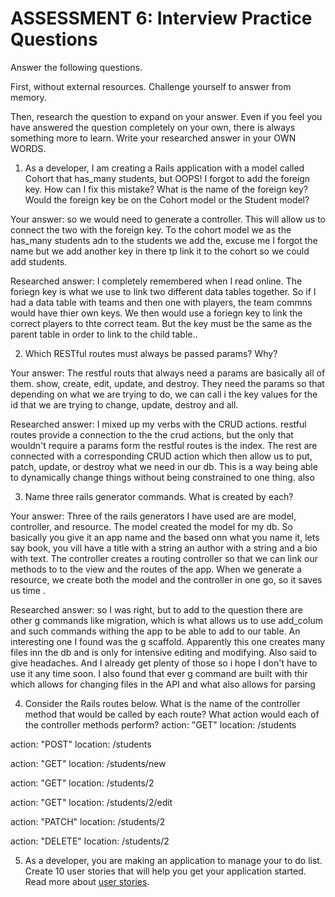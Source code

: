 # ASSESSMENT 6: Interview Practice Questions
Answer the following questions.

First, without external resources. Challenge yourself to answer from memory.

Then, research the question to expand on your answer. Even if you feel you have answered the question completely on your own, there is always something more to learn. Write your researched answer in your OWN WORDS.

1. As a developer, I am creating a Rails application with a model called Cohort that has_many students, but OOPS! I forgot to add the foreign key. How can I fix this mistake? What is the name of the foreign key? Would the foreign key be on the Cohort model or the Student model?

  Your answer: so we would need to generate a controller. This will allow us to connect the two with the foreign key. To the cohort model we as the has_many students adn to the students we add the, excuse me I forgot the name but we add another key in there tp link it to the cohort so we could add students.

  Researched answer: I completely remembered when I read online. The foriegn key is what we use to link two different data tables together. So if I had a data table with teams and then one with players, the team commns would have thier own keys. We then would use a foriegn key to link the correct players to thte correct team. But the key must be the same as the parent table in order to link to the child table..



2. Which RESTful routes must always be passed params? Why?

  Your answer: The restful routs that always need a params are basically all of them. show, create, edit, update, and destroy. They need the params so that depending on what we are trying to do, we can call i the key values for the id that we are trying to change, update, destroy and all.

  Researched answer: I mixed up my verbs with the CRUD  actions. restful routes provide a connection to the the crud actions, but the only that wouldn't require a params form the restful routes is the index. The rest are connected with a corresponding CRUD action which then allow us to put, patch, update, or destroy what we need in our db. This is a way being able to dynamically change things without being constrained to one thing.  also 



3. Name three rails generator commands. What is created by each?

  Your answer: Three of the rails generators I have used are are model, controller, and resource. The model created the model for my db. So basically you give it an app name and the based onn what you name it, lets say book, you vill have a title with a string an author with a string and a bio with text. The controller creates a routing controller so that we can link our methods to to the view and the routes of the app. When we generate a resource, we create both the model and the controller in one go, so it saves us time .

  Researched answer: so I was right, but to add to the question there are other g commands like migration, which  is what allows us to use add_colum and such commands withing the app to be able to add to our table.  An interesting one I found was the g scaffold. Apparently this one creates many files inn the db and is only for intensive editing and modifying. Also said to give headaches. And I already get plenty of those so i hope I don't have to use it any time soon. I also found that ever g command are built with thir which allows for changing files in the API and what also allows for parsing



4. Consider the Rails routes below. What is the name of the controller method that would be called by each route? What action would each of the controller methods perform? 
action: "GET"    location: /students          

action: "POST"   location: /students       

action: "GET"    location: /students/new

action: "GET"    location: /students/2  

action: "GET"    location: /students/2/edit    

action: "PATCH"  location: /students/2      

action: "DELETE" location: /students/2      



5. As a developer, you are making an application to manage your to do list. Create 10 user stories that will help you get your application started. Read more about [user stories](https://www.atlassian.com/agile/project-management/user-stories).
